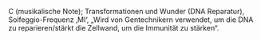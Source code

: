 C (musikalische Note); Transformationen und Wunder (DNA Reparatur), Solfeggio-Frequenz ‚MI‘, „Wird von Gentechnikern verwendet, um die DNA zu reparieren/stärkt die Zellwand, um die Immunität zu stärken“.